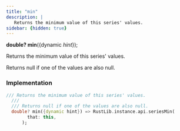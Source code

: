 ```yaml
---
title: "min"
description: |
   Returns the minimum value of this series' values.
sidebar: {hidden: true}
---
```

<span class="dart-code"><strong>double? min</strong>({<span class="nobr">dynamic <i>hint</i></span>});</span>

 Returns the minimum value of this series' values.

 Returns null if one of the values are also null.
### Implementation
```dart
/// Returns the minimum value of this series' values.
  ///
  /// Returns null if one of the values are also null.
  double? min({dynamic hint}) => RustLib.instance.api.seriesMin(
        that: this,
      );
```

